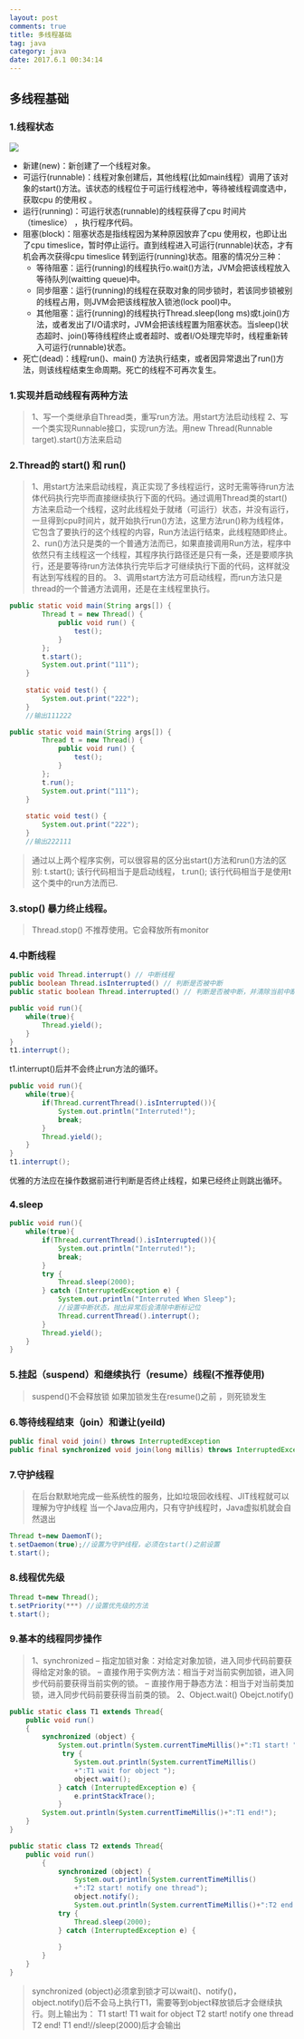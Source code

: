 ```yaml
---
layout: post
comments: true
title: 多线程基础
tag: java
category: java
date: 2017.6.1 00:34:14 
---
```

## 多线程基础
<!-- more -->

### 1.线程状态
![](http://ni484sha.com/images/threadstate.png)
- 新建(new)：新创建了一个线程对象。
- 可运行(runnable)：线程对象创建后，其他线程(比如main线程）调用了该对象的start()方法。该状态的线程位于可运行线程池中，等待被线程调度选中，获取cpu 的使用权 。
- 运行(running)：可运行状态(runnable)的线程获得了cpu 时间片（timeslice） ，执行程序代码。
- 阻塞(block)：阻塞状态是指线程因为某种原因放弃了cpu 使用权，也即让出了cpu timeslice，暂时停止运行。直到线程进入可运行(runnable)状态，才有机会再次获得cpu timeslice 转到运行(running)状态。阻塞的情况分三种： 
  * 等待阻塞：运行(running)的线程执行o.wait()方法，JVM会把该线程放入等待队列(waitting queue)中。
  * 同步阻塞：运行(running)的线程在获取对象的同步锁时，若该同步锁被别的线程占用，则JVM会把该线程放入锁池(lock pool)中。
  * 其他阻塞：运行(running)的线程执行Thread.sleep(long ms)或t.join()方法，或者发出了I/O请求时，JVM会把该线程置为阻塞状态。当sleep()状态超时、join()等待线程终止或者超时、或者I/O处理完毕时，线程重新转入可运行(runnable)状态。
- 死亡(dead)：线程run()、main() 方法执行结束，或者因异常退出了run()方法，则该线程结束生命周期。死亡的线程不可再次复生。


### 1.实现并启动线程有两种方法
>1、写一个类继承自Thread类，重写run方法。用start方法启动线程
2、写一个类实现Runnable接口，实现run方法。用new Thread(Runnable target).start()方法来启动


### 2.Thread的 start() 和 run()
> 1、用start方法来启动线程，真正实现了多线程运行，这时无需等待run方法体代码执行完毕而直接继续执行下面的代码。通过调用Thread类的start()方法来启动一个线程，这时此线程处于就绪（可运行）状态，并没有运行，一旦得到cpu时间片，就开始执行run()方法，这里方法run()称为线程体，它包含了要执行的这个线程的内容，Run方法运行结束，此线程随即终止。
2、run()方法只是类的一个普通方法而已，如果直接调用Run方法，程序中依然只有主线程这一个线程，其程序执行路径还是只有一条，还是要顺序执行，还是要等待run方法体执行完毕后才可继续执行下面的代码，这样就没有达到写线程的目的。
3、调用start方法方可启动线程，而run方法只是thread的一个普通方法调用，还是在主线程里执行。

```java
public static void main(String args[]) {
        Thread t = new Thread() {
            public void run() {
                test();
            }
        };
        t.start();
        System.out.print("111");
    }
 
    static void test() {
        System.out.print("222");
    }
    //输出111222
```
```java
public static void main(String args[]) {
        Thread t = new Thread() {
            public void run() {
                test();
            }
        };
        t.run();
        System.out.print("111");
    }
 
    static void test() {
        System.out.print("222");
    }
    //输出222111
```
>通过以上两个程序实例，可以很容易的区分出start()方法和run()方法的区别:
t.start(); 该行代码相当于是启动线程，
t.run(); 该行代码相当于是使用t这个类中的run方法而已.

### 3.stop() 暴力终止线程。
>Thread.stop() 不推荐使用。它会释放所有monitor

### 4.中断线程
```java
public void Thread.interrupt() // 中断线程
public boolean Thread.isInterrupted() // 判断是否被中断
public static boolean Thread.interrupted() // 判断是否被中断，并清除当前中断状态
```
```java
public void run(){
    while(true){
        Thread.yield();
    }
}
t1.interrupt();
```
t1.interrupt()后并不会终止run方法的循环。
```java
public void run(){
    while(true){
        if(Thread.currentThread().isInterrupted()){
            System.out.println("Interruted!");
            break;
        }
        Thread.yield();
    }
}
t1.interrupt();
```
优雅的方法应在操作数据前进行判断是否终止线程，如果已经终止则跳出循环。
### 4.sleep
```java
public void run(){
    while(true){
        if(Thread.currentThread().isInterrupted()){
            System.out.println("Interruted!");
            break;
        }
        try {
            Thread.sleep(2000);
        } catch (InterruptedException e) {
            System.out.println("Interruted When Sleep");
            //设置中断状态，抛出异常后会清除中断标记位
            Thread.currentThread().interrupt();
        }
        Thread.yield();
    }
}
```
### 5.挂起（suspend）和继续执行（resume）线程(不推荐使用)
>suspend()不会释放锁
如果加锁发生在resume()之前 ，则死锁发生

### 6.等待线程结束（join）和谦让(yeild)
```java
public final void join() throws InterruptedException
public final synchronized void join(long millis) throws InterruptedException
```
### 7.守护线程
>在后台默默地完成一些系统性的服务，比如垃圾回收线程、JIT线程就可以理解为守护线程
当一个Java应用内，只有守护线程时，Java虚拟机就会自然退出

```java
Thread t=new DaemonT();
t.setDaemon(true);//设置为守护线程，必须在start()之前设置
t.start();
```
### 8.线程优先级
```java
Thread t=new Thread();
t.setPriority(***) //设置优先级的方法
t.start();
```
### 9.基本的线程同步操作
>1、synchronized
– 指定加锁对象：对给定对象加锁，进入同步代码前要获得给定对象的锁。
– 直接作用于实例方法：相当于对当前实例加锁，进入同步代码前要获得当前实例的锁。
– 直接作用于静态方法：相当于对当前类加锁，进入同步代码前要获得当前类的锁。
2、Object.wait() Obejct.notify()

```java
public static class T1 extends Thread{
    public void run()
    {
        synchronized (object) {
            System.out.println(System.currentTimeMillis()+":T1 start! ");
             try {
                System.out.println(System.currentTimeMillis()
                +":T1 wait for object ");
                object.wait();
            } catch (InterruptedException e) {
                e.printStackTrace();
            }
        System.out.println(System.currentTimeMillis()+":T1 end!");
    }
}
```
```java
public static class T2 extends Thread{
    public void run()
        {
            synchronized (object) {
                System.out.println(System.currentTimeMillis()
                +":T2 start! notify one thread");
                object.notify();
                System.out.println(System.currentTimeMillis()+":T2 end!");
            try {
                Thread.sleep(2000);
            } catch (InterruptedException e) {
            
            }
        }
    }
}
```
> synchronized (object)必须拿到锁才可以wait()、notify()，
object.notify()后不会马上执行T1，需要等到object释放锁后才会继续执行。则上输出为：
T1 start!
T1 wait for object
T2 start! notify one thread
T2 end!
T1 end!//sleep(2000)后才会输出
